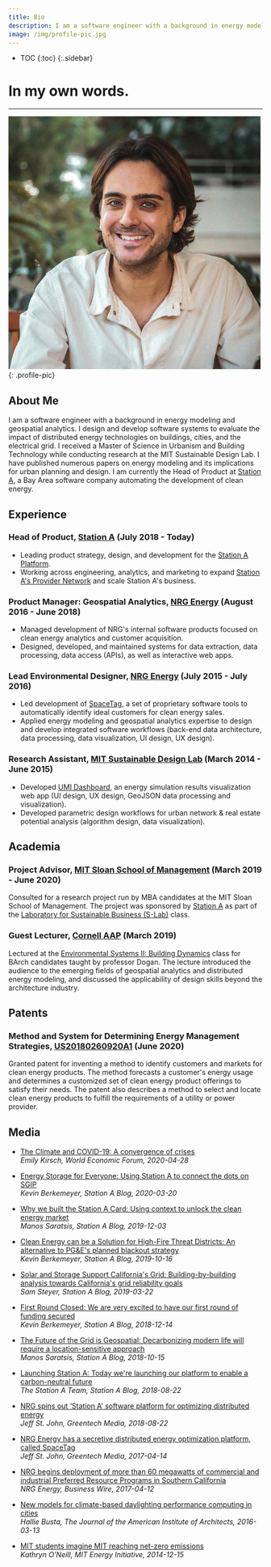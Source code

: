 ```yaml
---
title: Bio
description: I am a software engineer with a background in energy modeling and geospatial analytics.
image: /img/profile-pic.jpg
---
```

* TOC
{:toc}
{:.sidebar}

# In my own words.

---

![profile-pic](/img/profile-pic.jpg){: .profile-pic}

## About Me
I am a software engineer with a background in energy modeling and geospatial analytics. I design and develop software systems to evaluate the impact of distributed energy technologies on buildings, cities, and the electrical grid. I received a Master of Science in Urbanism and Building Technology while conducting research at the MIT Sustainable Design Lab. I have published numerous papers on energy modeling and its implications for urban planning and design. I am currently the Head of Product at [Station A](https://stationa.com), a Bay Area software company automating the development of clean energy.

## Experience

### Head of Product, [Station A](https://stationa.com) (July 2018 - Today)

* Leading product strategy, design, and development for the [Station A Platform](https://stationa.com/how-it-works).
* Working across engineering, analytics, and marketing to expand [Station A's Provider Network](https://stationa.com/providers#network) and scale Station A's business.

### Product Manager: Geospatial Analytics, [NRG Energy](https://www.nrg.com) (August 2016 - June 2018)

* Managed development of NRG's internal software products focused on clean energy analytics and customer acquisition.
* Designed, developed, and maintained systems for data extraction, data processing, data access (APIs), as well as interactive web apps.

### Lead Environmental Designer, [NRG Energy](https://www.nrg.com) (July 2015 - July 2016)

* Led development of [SpaceTag](https://www.greentechmedia.com/articles/read/NRG-Energy-Has-a-Secretive-Distributed-Energy-Optimization-Platform), a set of proprietary software tools to automatically identify ideal customers for clean energy sales.
* Applied energy modeling and geospatial analytics expertise to design and develop integrated software workflows (back-end data architecture, data processing, data visualization, UI design, UX design).

### Research Assistant, [MIT Sustainable Design Lab](https://web.mit.edu/sustainabledesignlab) (March 2014 - June 2015)

* Developed [UMI Dashboard](http://web.mit.edu/sustainabledesignlab/projects/Umi_D/index.html), an energy simulation results visualization web app (UI design, UX design, GeoJSON data processing and visualization).
* Developed parametric design workflows for urban network & real estate potential analysis (algorithm design, data visualization).

## Academia

### Project Advisor, [MIT Sloan School of Management](https://mitsloan.mit.edu/) (March 2019 - June 2020)

Consulted for a research project run by MBA candidates at the MIT Sloan School of Management. The project was sponsored by [Station A](https://stationa.com) as part of the [Laboratory for Sustainable Business (S-Lab)](https://mitsloan.mit.edu/action-learning/s-lab) class.

### Guest Lecturer, [Cornell AAP](https://aap.cornell.edu/) (March 2019)

Lectured at the [Environmental Systems II: Building Dynamics](https://es.aap.cornell.edu/) class for BArch candidates taught by professor Dogan. The lecture introduced the audience to the emerging fields of geospatial analytics and distributed energy modeling, and discussed the applicability of design skills beyond the architecture industry.

## Patents

### Method and System for Determining Energy Management Strategies, [US20180260920A1](https://patents.google.com/patent/US20180260920A1) (June 2020)

Granted patent for inventing a method to identify customers and markets for clean energy products. The method forecasts a customer's energy usage and determines a customized set of clean energy product offerings to satisfy their needs. The patent also describes a method to select and locate clean energy products to fulfill the requirements of a utility or power provider.

## Media

* [The Climate and COVID-19: A convergence of crises](https://www.weforum.org/agenda/2020/04/coronavirus-and-the-climate-a-convergence-of-crises/)<br/>*Emily Kirsch, World Economic Forum, 2020-04-28*

* [Energy Storage for Everyone: Using Station A to connect the dots on SGIP](https://blog.stationa.com/2020/energy-storage-for-everyone)<br/>*Kevin Berkemeyer, Station A Blog, 2020-03-20*

* [Why we built the Station A Card: Using context to unlock the clean energy market](https://blog.stationa.com/2019/why-we-built-the-stationa-card)<br/>*Manos Saratsis, Station A Blog, 2019-12-03*

* [Clean Energy can be a Solution for High-Fire Threat Districts: An alternative to PG&E's planned blackout strategy](https://blog.stationa.com/2019/clean-energy-can-be-a-solution-for-high-fire-threat-districts)<br/>*Kevin Berkemeyer, Station A Blog, 2019-10-16*

* [Solar and Storage Support California's Grid: Building-by-building analysis towards California's grid reliability goals](https://blog.stationa.com/2019/solar-and-storage-support-californias-grid)<br/>*Sam Steyer, Station A Blog, 2019-03-22*

* [First Round Closed: We are very excited to have our first round of funding secured](https://blog.stationa.com/2018/first-round-closed)<br/>*Kevin Berkemeyer, Station A Blog, 2018-12-14*

* [The Future of the Grid is Geospatial: Decarbonizing modern life will require a location-sensitive approach](https://blog.stationa.com/2018/the-future-of-the-grid-is-geospatial)<br/>*Manos Saratsis, Station A Blog, 2018-10-15*

* [Launching Station A: Today we're launching our platform to enable a carbon-neutral future](https://blog.stationa.com/2018/launching-station-a)<br/>*The Station A Team, Station A Blog, 2018-08-22*

* [NRG spins out ‘Station A’ software platform for optimizing distributed energy](https://www.greentechmedia.com/articles/read/nrg-spins-out-station-a-its-software-platform-for-optimizing-distributed-en)<br/>*Jeff St. John, Greentech Media, 2018-08-22*

* [NRG Energy has a secretive distributed energy optimization platform, called SpaceTag](https://www.greentechmedia.com/articles/read/NRG-Energy-Has-a-Secretive-Distributed-Energy-Optimization-Platform)<br/>*Jeff St. John, Greentech Media, 2017-04-14*

* [NRG begins deployment of more than 60 megawatts of commercial and industrial Preferred Resource Programs in Southern California](https://www.businesswire.com/news/home/20170412005313/en/NRG-Begins-Deployment-60-Megawatts-Commercial-Industrial)<br/>*NRG Energy, Business Wire, 2017-04-12*

* [New models for climate-based daylighting performance computing in cities](https://www.architectmagazine.com/technology/this-week-in-tech-the-worlds-tallest-elevator-test-tower_o)<br/>*Hallie Busta, The Journal of the American Institute of Architects, 2016-03-13*

* [MIT students imagine MIT reaching net-zero emissions](https://energy.mit.edu/news/mit-students-imagine-mit-reaching-net-zero-emissions/)<br/>*Kathryn O’Neill, MIT Energy Initiative, 2014-12-15*
